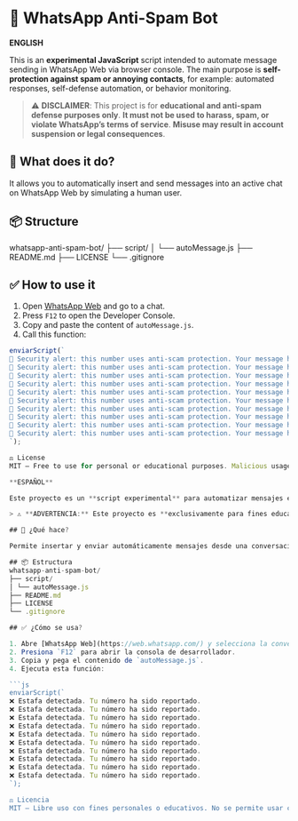 # 📱 WhatsApp Anti-Spam Bot

**ENGLISH**

This is an **experimental JavaScript** script intended to automate message sending in WhatsApp Web via browser console. The main purpose is **self-protection against spam or annoying contacts**, for example: automated responses, self-defense automation, or behavior monitoring.

> ⚠️ **DISCLAIMER**: This project is for **educational and anti-spam defense purposes only**. **It must not be used to harass, spam, or violate WhatsApp’s terms of service**. **Misuse may result in account suspension or legal consequences**.

## 🚀 What does it do?

It allows you to automatically insert and send messages into an active chat on WhatsApp Web by simulating a human user.

## 📦 Structure
whatsapp-anti-spam-bot/
├── script/
│ └── autoMessage.js
├── README.md
├── LICENSE
└── .gitignore

## ✅ How to use it

1. Open [WhatsApp Web](https://web.whatsapp.com/) and go to a chat.
2. Press `F12` to open the Developer Console.
3. Copy and paste the content of `autoMessage.js`.
4. Call this function:

```js
enviarScript(`
🔐 Security alert: this number uses anti-scam protection. Your message has been automatically blocked and reported.
🔐 Security alert: this number uses anti-scam protection. Your message has been automatically blocked and reported.
🔐 Security alert: this number uses anti-scam protection. Your message has been automatically blocked and reported.
🔐 Security alert: this number uses anti-scam protection. Your message has been automatically blocked and reported.
🔐 Security alert: this number uses anti-scam protection. Your message has been automatically blocked and reported.
🔐 Security alert: this number uses anti-scam protection. Your message has been automatically blocked and reported.
🔐 Security alert: this number uses anti-scam protection. Your message has been automatically blocked and reported.
🔐 Security alert: this number uses anti-scam protection. Your message has been automatically blocked and reported.
🔐 Security alert: this number uses anti-scam protection. Your message has been automatically blocked and reported.
🔐 Security alert: this number uses anti-scam protection. Your message has been automatically blocked and reported.
`);

⚖️ License
MIT — Free to use for personal or educational purposes. Malicious usage is strictly prohibited.

**ESPAÑOL**

Este proyecto es un **script experimental** para automatizar mensajes en WhatsApp Web desde el navegador. Su propósito principal es **defenderte contra spam o contactos molestos** de forma automatizada (por ejemplo, reenviar respuestas, bloquear automáticamente, o marcar comportamiento sospechoso).

> ⚠️ **ADVERTENCIA:** Este proyecto es **exclusivamente para fines educativos o de autoprotección**. **No debe utilizarse para acosar, atacar, enviar spam o violar los términos de servicio de WhatsApp.** El mal uso puede resultar en el **bloqueo de tu cuenta** o consecuencias legales.

## 🚀 ¿Qué hace?

Permite insertar y enviar automáticamente mensajes desde una conversación abierta en WhatsApp Web, simulando el comportamiento del usuario.

## 📦 Estructura
whatsapp-anti-spam-bot/
├── script/
│ └── autoMessage.js
├── README.md
├── LICENSE
└── .gitignore

## ✅ ¿Cómo se usa?

1. Abre [WhatsApp Web](https://web.whatsapp.com/) y selecciona la conversación.
2. Presiona `F12` para abrir la consola de desarrollador.
3. Copia y pega el contenido de `autoMessage.js`.
4. Ejecuta esta función:

```js
enviarScript(`
❌ Estafa detectada. Tu número ha sido reportado.
❌ Estafa detectada. Tu número ha sido reportado.
❌ Estafa detectada. Tu número ha sido reportado.
❌ Estafa detectada. Tu número ha sido reportado.
❌ Estafa detectada. Tu número ha sido reportado.
❌ Estafa detectada. Tu número ha sido reportado.
❌ Estafa detectada. Tu número ha sido reportado.
❌ Estafa detectada. Tu número ha sido reportado.
❌ Estafa detectada. Tu número ha sido reportado.
❌ Estafa detectada. Tu número ha sido reportado.
`);

⚖️ Licencia
MIT — Libre uso con fines personales o educativos. No se permite usar con fines maliciosos.
